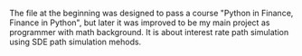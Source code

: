 The file at the beginning was designed to pass a course "Python in Finance, Finance in Python", but later it was improved to be my main project as programmer with math background. It is about interest rate path simulation using SDE path simulation mehods.
